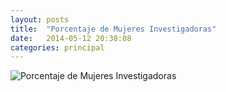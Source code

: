 ```yaml
---
layout: posts
title:  "Porcentaje de Mujeres Investigadoras"
date:   2014-05-12 20:38:08
categories: principal
---
```


![Porcentaje de Mujeres Investigadoras](images/Grafico.jpg)
